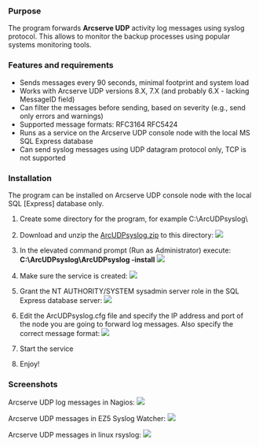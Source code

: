 ### Purpose
The program forwards **Arcserve UDP** activity log messages using syslog protocol.
This allows to monitor the backup processes using popular systems monitoring tools.

### Features and requirements

- Sends messages every 90 seconds, minimal footprint and system load
- Works with Arcserve UDP versions 8.X, 7.X (and probably 6.X - lacking MessageID field)
- Can filter the messages before sending, based on severity (e.g., send only errors and warnings)
- Supported message formats: RFC3164 RFC5424
- Runs as a service on the Arcserve UDP console node with the local MS SQL Express database
- Can send syslog messages using UDP datagram protocol only, TCP is not supported

### Installation 

The program can be installed on Arcserve UDP console node with the local SQL [Express] database only. 
1. Create some directory for the program, for example C:\ArcUDPsyslog\
2. Download and unzip the [ArcUDPsyslog.zip](https://github.com/MastaLomaster/ArcUDPsyslog/raw/main/ArcUDPsyslog.zip) to this directory:
![](http://arcserve.su/as/01.png)

3. In the elevated command prompt (Run as Administrator) execute:
**C:\ArcUDPsyslog\ArcUDPsyslog -install**
![](http://arcserve.su/as/02.png)

4. Make sure the service is created:
![](http://arcserve.su/as/03.png)

5. Grant the NT AUTHORITY/SYSTEM sysadmin server role in the SQL Express database server:
![](http://arcserve.su/as/04.png)

6.  Edit the ArcUDPsyslog.cfg file and specify the IP address and port of the node you are going to forward log messages. Also specify the correct message format:
![](http://arcserve.su/as/05.png)

7. Start the service
8. Enjoy!

### Screenshots
Arcserve UDP log messages in Nagios:
![](http://arcserve.su/as/06.png)

Arcserve UDP messages in EZ5 Syslog Watcher:
![](http://arcserve.su/as/07.png)

Arcserve UDP messages in linux rsyslog:
![](http://arcserve.su/as/08.png)


